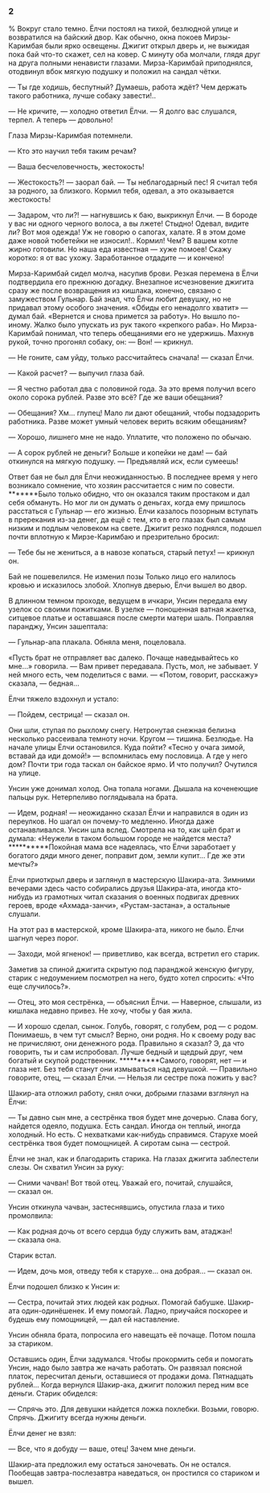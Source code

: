 ### 2

% Вокруг стало темно.
Ёлчи постоял на тихой, безлюдной улице и возвратился на байский двор.
Как обычно, окна покоев Мирзы-Каримбая были ярко освещены.
Джигит открыл дверь и, не выжидая пока бай что-то скажет, сел на ковер.
С минуту оба молчали, глядя друг на друга полными ненависти глазами.
Мирза-Каримбай приподнялся, отодвинул вбок мягкую подушку и положил на сандал чётки.

— Ты где ходишь, беспутный?
Думаешь, работа ждёт?
Чем держать такого работника, лучше собаку завести!..

— Не кричите, — холодно ответил Ёлчи.
— Я долго вас слушался, терпел.
А теперь — довольно!

Глаза Мирзы-Каримбая потемнели.

— Кто это научил тебя таким речам?

— Ваша бесчеловечность, жестокость!

— Жестокость?! — заорал бай.
— Ты неблагодарный пес!
Я считал тебя за родного, за близкого.
Кормил тебя, одевал, а это оказывается жестокость!

— Задаром, что ли?! — нагнувшись к баю, выкрикнул Ёлчи.
— В бороде у вас ни одного черного волоса, а вы лжете!
Стыдно!
Одевал, видите ли?
Вот моя одежда!
Уж не говорю о сапогах, халате.
Я в этом доме даже новой тюбетейки не износил!..
Кормил!
Чем?
В вашем котле жирно готовили.
Но наша еда известная — хуже помоев!
Скажу коротко: я от вас ухожу.
Заработанное отдадите — и кончено!

Мирза-Каримбай сидел молча, насупив брови.
Резкая перемена в Ёлчи подтвердила его прежнюю догадку.
Внезапное исчезновение джигита сразу же после возвращения из кишлака, конечно, связано с замужеством Гульнар.
Бай знал, что Ёлчи любит девушку, но не придавал этому особого значения.
«Обиды его ненадолго хватит» — думал бай.
«Вернется и снова примется за работу».
Но вышло по-иному.
Жалко было упускать из рук такого «крепкого раба».
Но Мирза-Каримбай понимал, что теперь обещаниями его не удержишь.
Махнув рукой, точно прогонял собаку, он:
— Вон! — крикнул.

— Не гоните, сам уйду, только рассчитайтесь сначала! — сказал Ёлчи.

— Какой расчет? — выпучил глаза бай.

— Я честно работал два с половиной года.
За это время получил всего около сорока рублей.
Разве это всё?
Где же ваши обещания?

— Обещания?
Хм…
глупец!
Мало ли дают обещаний, чтобы подзадорить работника.
Разве может умный человек верить всяким обещаниям?

— Хорошо, лишнего мне не надо.
Уплатите, что положено по обычаю.

— А сорок рублей не деньги?
Больше и копейки не дам! — бай откинулся на мягкую подушку.
— Предъявляй иск, если сумеешь!

Ответ бая не был для Ёлчи неожиданностью.
В последнее время у него возникало сомнение, что хозяин рассчитается с ним по совести.
*******Было только обидно, что он оказался таким простаком и дал себя обмануть.
Но мог ли он думать о деньгах, когда ему пришлось расстаться с Гульнар — его жизнью.
Ёлчи казалось позорным вступать в пререкания из-за денег, да ещё с тем, кто в его глазах был самым низким и подлым человеком на свете.
Джигит резко поднялся, подошел почти вплотную к Мирзе-Каримбаю и презрительно бросил:

— Тебе бы не жениться, а в навозе копаться, старый петух! — крикнул он.

Бай не пошевелился.
Не изменил позы
Только лицо его налилось кровью и исказилось злобой.
Хлопнув дверью, Ёлчи вышел во двор.

В длинном темном проходе, ведущем в ичкари, Унсин передала ему узелок со своими пожитками.
В узелке — поношенная ватная жакетка, ситцевое платье и оставшаяся после смерти матери шаль.
Поправляя паранджу, Унсин зашептала:

— Гульнар-апа плакала.
Обняла меня, поцеловала.

«Пусть брат не отправляет вас далеко.
Почаще наведывайтесь ко мне…» говорила.
— Вам привет передавала.
Пусть, мол, не забывает.
У ней много есть, чем поделиться с вами.
— «Потом, говорит, расскажу» сказала, — бедная…

Ёлчи тяжело вздохнул и устало:

— Пойдем, сестрица! — сказал он.

Они шли, ступая по рыхлому снегу.
Нетронутая снежная белизна несколько рассеивала темноту ночи.
Кругом — тишина.
Безлюдье.
На начале улицы Ёлчи остановился.
Куда пойти?
«Тесно у очага зимой, вставай да иди домой!» — вспомнилась ему пословица.
А где у него дом?
Почти три года таскал он байское ярмо.
И что получил?
Очутился на улице.

Унсин уже донимал холод.
Она топала ногами.
Дышала на коченеющие пальцы рук.
Нетерпеливо поглядывала на брата.

— Идем, родная! — неожиданно сказал Ёлчи и направился в один из переулков.
Но шагал он почему-то медленно.
Иногда даже останавливался.
Унсин шла вслед.
Смотрела на то, как шёл брат и думала:
«Неужели в таком большом городе не найдется места?
**********Покойная мама все надеялась, что Ёлчи заработает у богатого дяди много денег, поправит дом, земли купит…
Где же эти мечты?»

Ёлчи приоткрыл дверь и заглянул в мастерскую Шакира-ата.
Зимними вечерами здесь часто собирались друзья Шакира-ата, иногда кто-нибудь из грамотных читал сказания о военных подвигах древних героев, вроде «Ахмада-занчи», «Рустам-застана», а остальные слушали.

На этот раз в мастерской, кроме Шакира-ата, никого не было.
Ёлчи шагнул через порог.

— Заходи, мой ягненок! — приветливо, как всегда, встретил его старик.

Заметив за спиной джигита скрытую под паранджой женскую фигуру, старик с недоумением посмотрел на него, будто хотел спросить: «Что еще случилось?».

— Отец, это моя сестрёнка, — объяснил Ёлчи.
— Наверное, слышали, из кишлака недавно привез.
Не хочу, чтобы у бая жила.

— И хорошо сделал, сынок.
Голубь, говорят, с голубем, род — с родом.
Понимаешь, в чем тут смысл?
Верно, они родня.
Но к своему роду вас не причисляют, они денежного рода.
Правильно я сказал?
Э, да что говорить, ты и сам испробовал.
Лучше бедный и щедрый друг, чем богатый и скупой родственник.
**********Самого, говорят, нет — и глаза нет.
Без тебя станут они измываться над девушкой.
— Правильно говорите, отец, — сказал Ёлчи.
— Нельзя ли сестре пока пожить у вас?

Шакир-ата отложил работу, снял очки, добрыми глазами взглянул на Ёлчи:

— Ты давно сын мне, а сестрёнка твоя будет мне дочерью.
Слава богу, найдется одеяло, подушка.
Есть сандал.
Иногда он теплый, иногда холодный.
Но есть.
С нехватками как-нибудь справимся.
Старухе моей сестрёнка твоя будет помощницей.
А сиротам сына — сестрой.

Ёлчи не знал, как и благодарить старика.
На глазах джигита заблестели слезы.
Он схватил Унсин за руку:

— Сними чачван!
Вот твой отец.
Уважай его, почитай, слушайся, — сказал он.

Унсин откинула чачван, застеснявшись, опустила глаза и тихо промолвила:

— Как родная дочь от всего сердца буду служить вам, атаджан! — сказала она.

Старик встал.

— Идем, дочь моя, отведу тебя к старухе... она добрая… — сказал он.

Ёлчи подошел близко к Унсин и:

— Сестра, почитай этих людей как родных.
Помогай бабушке.
Шакир-ата один-одинёшенек.
И ему помогай.
Ладно, приучайся поскорее и будешь ему помощницей, — дал ей наставление.

Унсин обняла брата, попросила его навещать её почаще.
Потом пошла за стариком.

Оставшись один, Ёлчи задумался.
Чтобы прокормить себя и помогать Унсин, надо было завтра же начать работать.
Он развязал поясной платок, пересчитал деньги, оставшиеся от продажи дома.
Пятнадцать рублей...
Когда вернулся Шакир-ака, джигит положил перед ним все деньги.
Старик обиделся:

— Спрячь это.
Для девушки найдется ложка похлебки.
Возьми, говорю.
Спрячь.
Джигиту всегда нужны деньги.

Ёлчи денег не взял:

— Все, что я добуду — ваше, отец!
Зачем мне деньги.

Шакир-ата предложил ему остаться заночевать.
Он не остался.
Пообещав завтра-послезавтра наведаться, он простился со стариком и вышел.
